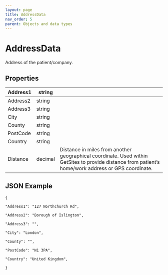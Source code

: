 ```yaml
---
layout: page
title: AddressData
nav_order: 5
parent: Objects and data types
---
```


# AddressDataAddress of the patient/company.## Properties| Address1 | string |     || --- | --- | --- || Address2 | string |     || Address3 | string |     || City | string |     || County | string |     || PostCode | string |     || Country | string |     || Distance | decimal | Distance in miles from another geographical coordinate. Used within GetSites to provide distance from patient’s home/work address or GPS coordinate. |## JSON Example```{"Address1": "127 Northchurch Rd","Address2": "Borough of Islington","Address3": "","City": "London","County": "","PostCode": "N1 3PA","Country": "United Kingdom",}```
